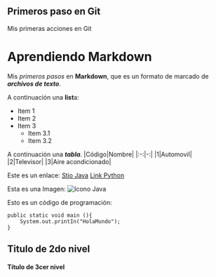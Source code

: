 ## Primeros paso en Git
Mis primeras acciones en Git
# Aprendiendo Markdown

Mis _primeros pasos_ en __Markdown__, que es un formato de marcado de ___archivos de texto___.

A continuación una **list**a:

* Item 1
* Item 2
* Item 3
    - Item 3.1
    - Item 3.2

A continuación una ***tabla***.
|Código|Nombre|
|:-:|-:|
|1|Automovil|
|2|Televisor|
|3|Aire acondicionado| 

Este es un enlace:
[Stio Java](https://www.java.com/es/)
[Link Python](https://www.python.org/)

Esta es una Imagen:
![Icono Java](https://images.vexels.com/media/users/3/166401/isolated/preview/b82aa7ac3f736dd78570dd3fa3fa9e24-icono-del-lenguaje-de-programacion-java.png)

Esto es un código de programación:

    public static void main (){
        System.out.printIn("HolaMundo");
    }
    
## Titulo de 2do nivel
#### Título de 3cer nivel 